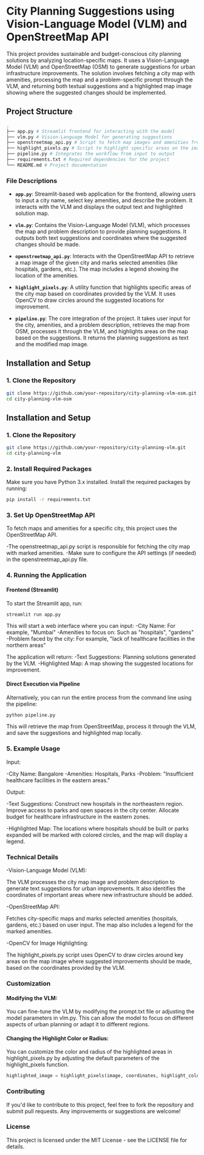 # **City Planning Suggestions using Vision-Language Model (VLM) and OpenStreetMap API**

This project provides sustainable and budget-conscious city planning solutions by analyzing location-specific maps. It uses a Vision-Language Model (VLM) and OpenStreetMap (OSM) to generate suggestions for urban infrastructure improvements. The solution involves fetching a city map with amenities, processing the map and a problem-specific prompt through the VLM, and returning both textual suggestions and a highlighted map image showing where the suggested changes should be implemented.

## **Project Structure**

```bash
.
├── app.py # Streamlit frontend for interacting with the model
├── vlm.py # Vision-Language Model for generating suggestions
├── openstreetmap_api.py # Script to fetch map images and amenities from OSM API
├── highlight_pixels.py # Script to highlight specific areas on the image
├── pipeline.py # Integrates the workflow from input to output
├── requirements.txt # Required dependencies for the project
└── README.md # Project documentation

```

### **File Descriptions**

- **`app.py`**: Streamlit-based web application for the frontend, allowing users to input a city name, select key amenities, and describe the problem. It interacts with the VLM and displays the output text and highlighted solution map.
  
- **`vlm.py`**: Contains the Vision-Language Model (VLM), which processes the map and problem description to provide planning suggestions. It outputs both text suggestions and coordinates where the suggested changes should be made.

- **`openstreetmap_api.py`**: Interacts with the OpenStreetMap API to retrieve a map image of the given city and marks selected amenities (like hospitals, gardens, etc.). The map includes a legend showing the location of the amenities.

- **`highlight_pixels.py`**: A utility function that highlights specific areas of the city map based on coordinates provided by the VLM. It uses OpenCV to draw circles around the suggested locations for improvement.

- **`pipeline.py`**: The core integration of the project. It takes user input for the city, amenities, and a problem description, retrieves the map from OSM, processes it through the VLM, and highlights areas on the map based on the suggestions. It returns the planning suggestions as text and the modified map image.

## **Installation and Setup**

### **1. Clone the Repository**
```bash
git clone https://github.com/your-repository/city-planning-vlm-osm.git
cd city-planning-vlm-osm
```

## **Installation and Setup**

### **1. Clone the Repository**
```bash
git clone https://github.com/your-repository/city-planning-vlm.git
cd city-planning-vlm
```
### **2. Install Required Packages**
Make sure you have Python 3.x installed. Install the required packages by running:

```bash
pip install -r requirements.txt
```

### **3. Set Up OpenStreetMap API**
To fetch maps and amenities for a specific city, this project uses the OpenStreetMap API.

-The openstreetmap_api.py script is responsible for fetching the city map with marked amenities.
-Make sure to configure the API settings (if needed) in the openstreetmap_api.py file.

### **4. Running the Application**
#### Frontend (Streamlit)
To start the Streamlit app, run:
```bash
streamlit run app.py
```

This will start a web interface where you can input:
-City Name: For example, "Mumbai"
-Amenities to focus on: Such as "hospitals", "gardens"
-Problem faced by the city: For example, "lack of healthcare facilities in the northern areas"

The application will return:
-Text Suggestions: Planning solutions generated by the VLM.
-Highlighted Map: A map showing the suggested locations for improvement.

#### Direct Execution via Pipeline
Alternatively, you can run the entire process from the command line using the pipeline:

```bash
python pipeline.py
```

This will retrieve the map from OpenStreetMap, process it through the VLM, and save the suggestions and highlighted map locally.


### **5. Example Usage**

Input:

-City Name: Bangalore
-Amenities: Hospitals, Parks
-Problem: "Insufficient healthcare facilities in the eastern areas."

Output:

-Text Suggestions:
Construct new hospitals in the northeastern region.
Improve access to parks and open spaces in the city center.
Allocate budget for healthcare infrastructure in the eastern zones.

-Highlighted Map:
The locations where hospitals should be built or parks expanded will be marked with colored circles, and the map will display a legend.

### **Technical Details**

-Vision-Language Model (VLM):

The VLM processes the city map image and problem description to generate text suggestions for urban improvements. It also identifies the coordinates of important areas where new infrastructure should be added.

-OpenStreetMap API:

Fetches city-specific maps and marks selected amenities (hospitals, gardens, etc.) based on user input. The map also includes a legend for the marked amenities.

-OpenCV for Image Highlighting:

The highlight_pixels.py script uses OpenCV to draw circles around key areas on the map image where suggested improvements should be made, based on the coordinates provided by the VLM.

### **Customization**

#### Modifying the VLM:
You can fine-tune the VLM by modifying the prompt.txt file or adjusting the model parameters in vlm.py. This can allow the model to focus on different aspects of urban planning or adapt it to different regions.

#### Changing the Highlight Color or Radius:
You can customize the color and radius of the highlighted areas in highlight_pixels.py by adjusting the default parameters of the highlight_pixels function.

```python
highlighted_image = highlight_pixels(image, coordinates, highlight_color=(0, 255, 0), radius=100)
```

### **Contributing**
If you'd like to contribute to this project, feel free to fork the repository and submit pull requests. Any improvements or suggestions are welcome!

### **License**
This project is licensed under the MIT License - see the LICENSE file for details.

